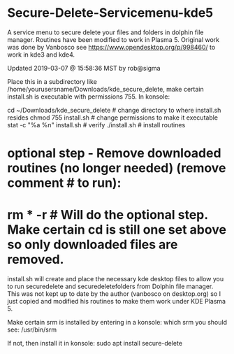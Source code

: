 # Secure-Delete-Servicemenu-kde5
A service menu to secure delete your files and folders in dolphin file manager.
Routines have been modified to work in Plasma 5.  Original work was done by Vanbosco
see https://www.opendesktop.org/p/998460/ to work in kde3 and kde4.

Updated 2019-03-07 @ 15:58:36 MST by rob@sigma

Place this in a subdirectory like /home/yourusersname/Downloads/kde_secure_delete, make certain install.sh is executable with permissions 755.
In konsole:              

cd ~/Downloads/kde_secure_delete # change directory to where install.sh resides
chmod 755 install.sh             # change permissions to make it executable
stat -c "%a %n" install.sh       # verify
./install.sh                     # install routines
# optional step - Remove downloaded routines (no longer needed) (remove comment # to run):
# rm * -r                        # Will do the optional step. Make certain cd is still one set above so only downloaded files are removed.
  
install.sh will create and place the necessary kde desktop files to allow you to run securedelete and securedeletefolders from Dolphin file manager.  
This was not kept up to date by the author (vanbosco on desktop.org) so I just copied and modified his routines to make them work under KDE Plasma 5.

Make certain srm is installed by entering in a konsole:
which srm
you should see:
/usr/bin/srm

If not, then install it in konsole:
sudo apt install secure-delete   
